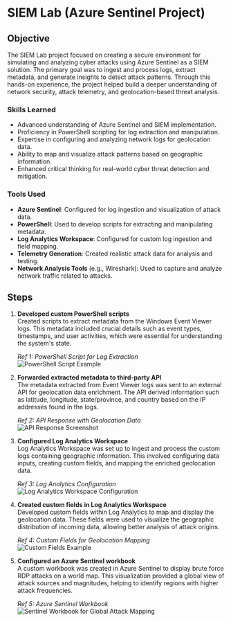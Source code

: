 # SIEM Lab (Azure Sentinel Project)

## Objective

The SIEM Lab project focused on creating a secure environment for simulating and analyzing cyber attacks using Azure Sentinel as a SIEM solution. The primary goal was to ingest and process logs, extract metadata, and generate insights to detect attack patterns. Through this hands-on experience, the project helped build a deeper understanding of network security, attack telemetry, and geolocation-based threat analysis.

### Skills Learned

- Advanced understanding of Azure Sentinel and SIEM implementation.
- Proficiency in PowerShell scripting for log extraction and manipulation.
- Expertise in configuring and analyzing network logs for geolocation data.
- Ability to map and visualize attack patterns based on geographic information.
- Enhanced critical thinking for real-world cyber threat detection and mitigation.

### Tools Used

- **Azure Sentinel**: Configured for log ingestion and visualization of attack data.
- **PowerShell**: Used to develop scripts for extracting and manipulating metadata.
- **Log Analytics Workspace**: Configured for custom log ingestion and field mapping.
- **Telemetry Generation**: Created realistic attack data for analysis and testing.
- **Network Analysis Tools** (e.g., Wireshark): Used to capture and analyze network traffic related to attacks.

## Steps

1. **Developed custom PowerShell scripts**  
   Created scripts to extract metadata from the Windows Event Viewer logs. This metadata included crucial details such as event types, timestamps, and user activities, which were essential for understanding the system's state.

   *Ref 1: PowerShell Script for Log Extraction*  
   ![PowerShell Script Example](imgur_link1)

2. **Forwarded extracted metadata to third-party API**  
   The metadata extracted from Event Viewer logs was sent to an external API for geolocation data enrichment. The API derived information such as latitude, longitude, state/province, and country based on the IP addresses found in the logs.

   *Ref 2: API Response with Geolocation Data*  
   ![API Response Screenshot](imgur_link2)

3. **Configured Log Analytics Workspace**  
   Log Analytics Workspace was set up to ingest and process the custom logs containing geographic information. This involved configuring data inputs, creating custom fields, and mapping the enriched geolocation data.

   *Ref 3: Log Analytics Configuration*  
   ![Log Analytics Workspace Configuration](imgur_link3)

4. **Created custom fields in Log Analytics Workspace**  
   Developed custom fields within Log Analytics to map and display the geolocation data. These fields were used to visualize the geographic distribution of incoming data, allowing better analysis of attack origins.

   *Ref 4: Custom Fields for Geolocation Mapping*  
   ![Custom Fields Example](imgur_link4)

5. **Configured an Azure Sentinel workbook**  
   A custom workbook was created in Azure Sentinel to display brute force RDP attacks on a world map. This visualization provided a global view of attack sources and magnitudes, helping to identify regions with higher attack frequencies.

   *Ref 5: Azure Sentinel Workbook*  
   ![Sentinel Workbook for Global Attack Mapping](imgur_link5)
